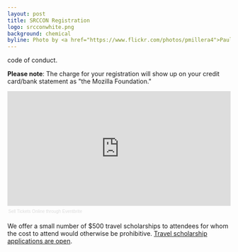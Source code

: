 ```yaml
---
layout: post
title: SRCCON Registration
logo: srcconwhite.png
background: chemical
byline: Photo by <a href="https://www.flickr.com/photos/pmillera4">Paul Miller</a>
---
```

<p class="bodybig>Registration is open! Your ticket will cover your entry to the two-day conference and a couple of meals per day, plus snacks and coffee.</p>

Registration is first-come, first-served and space is limited. All attendees, including session leaders, will need a ticket, so if you're planning to attend, please register soon. By registering, you agree to support and abide by our [code of conduct](/conduct).

**Please note**: The charge for your registration will show up on your credit card/bank statement as "the Mozilla Foundation."

<div style="width:100%; text-align:left;" ><iframe  src="https://www.eventbrite.com/tickets-external?eid=11748097877&ref=etckt" frameborder="0" height="260" width="100%" vspace="0" hspace="0" marginheight="5" marginwidth="5" scrolling="auto" allowtransparency="true"></iframe><div style="font-family:Helvetica, Arial; font-size:10px; padding:5px 0 5px; margin:2px; width:100%; text-align:left;" ><a style="color:#ddd; text-decoration:none;" target="_blank" href="http://www.eventbrite.com/r/etckt">Sell Tickets Online</a> <span style="color:#ddd;">through</span> <a style="color:#ddd; text-decoration:none;" target="_blank" href="http://www.eventbrite.com?ref=etckt">Eventbrite</a></div></div>

We offer a small number of $500 travel scholarships to attendees for whom the cost to attend would otherwise be prohibitive. [Travel scholarship applications are open](/scholarships).
